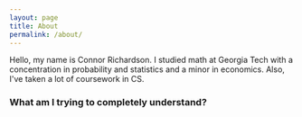 ```yaml
---
layout: page
title: About
permalink: /about/
---
```


Hello, my name is Connor Richardson. I studied math at Georgia Tech with a concentration in probability and statistics and a 
minor in economics. Also, I've taken a lot of coursework in CS.

### What am I trying to completely understand?

 

 
